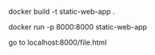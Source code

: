 docker build -t static-web-app .

docker run -p 8000:8000 static-web-app

go to localhost:8000/file.html